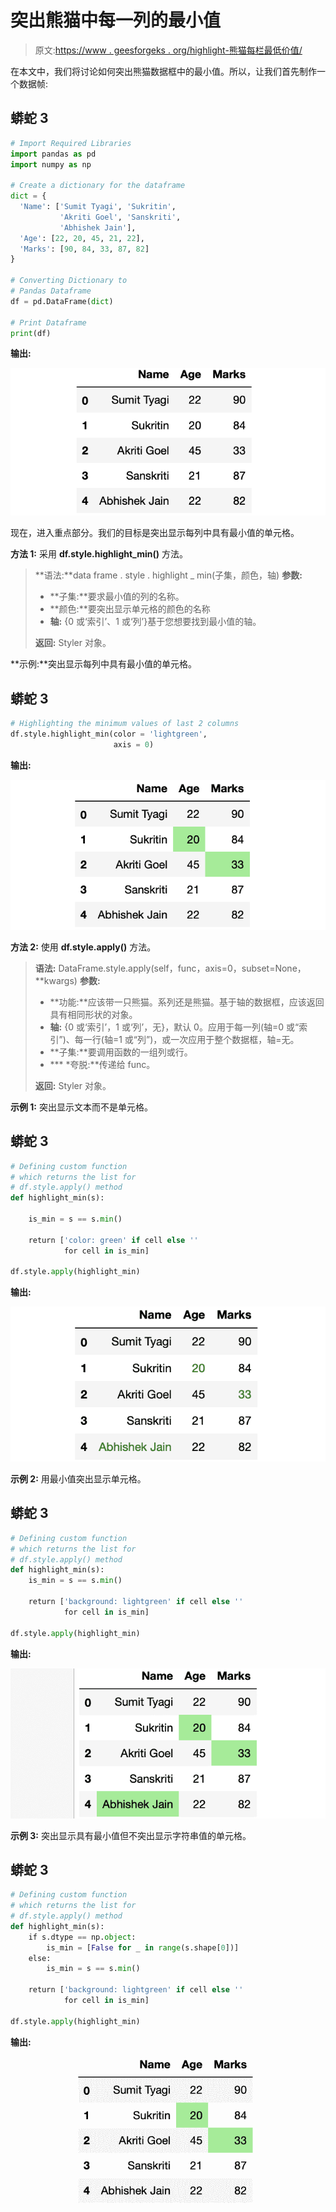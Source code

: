 # 突出熊猫中每一列的最小值

> 原文:[https://www . geesforgeks . org/highlight-熊猫每栏最低价值/](https://www.geeksforgeeks.org/highlight-the-minimum-value-in-each-column-in-pandas/)

在本文中，我们将讨论如何突出熊猫数据框中的最小值。所以，让我们首先制作一个数据帧:

## 蟒蛇 3

```py
# Import Required Libraries
import pandas as pd
import numpy as np

# Create a dictionary for the dataframe
dict = {
  'Name': ['Sumit Tyagi', 'Sukritin', 
           'Akriti Goel', 'Sanskriti',
           'Abhishek Jain'],
  'Age': [22, 20, 45, 21, 22],
  'Marks': [90, 84, 33, 87, 82]
}

# Converting Dictionary to 
# Pandas Dataframe
df = pd.DataFrame(dict)

# Print Dataframe
print(df)
```

**输出:**

![Dataframe](img/bd3d67dd0f407d2421859148a05f9444.png)

现在，进入重点部分。我们的目标是突出显示每列中具有最小值的单元格。

**方法 1:** 采用 **df.style.highlight_min()** 方法。

> **语法:**data frame . style . highlight _ min(子集，颜色，轴)
> **参数:**
> 
> *   **子集:**要求最小值的列的名称。
> *   **颜色:**要突出显示单元格的颜色的名称
> *   **轴:** {0 或‘索引’、1 或‘列’}基于您想要找到最小值的轴。
> 
> **返回:** Styler 对象。

**示例:**突出显示每列中具有最小值的单元格。

## 蟒蛇 3

```py
# Highlighting the minimum values of last 2 columns
df.style.highlight_min(color = 'lightgreen', 
                       axis = 0)
```

**输出:**

![](img/f3bb7a40d5f89d0088b94d3270f6e01a.png)

**方法 2:** 使用 **df.style.apply()** 方法。

> **语法:** DataFrame.style.apply(self，func，axis=0，subset=None，**kwargs)
> **参数:**
> 
> *   **功能:**应该带一只熊猫。系列还是熊猫。基于轴的数据框，应该返回具有相同形状的对象。
> *   **轴:** {0 或‘索引’，1 或‘列’，无}，默认 0。应用于每一列(轴=0 或“索引”)、每一行(轴=1 或“列”)，或一次应用于整个数据框，轴=无。
> *   **子集:**要调用函数的一组列或行。
> *   *** *夸脱:**传递给 func。
> 
> **返回:** Styler 对象。

**示例 1:** 突出显示文本而不是单元格。

## 蟒蛇 3

```py
# Defining custom function 
# which returns the list for
# df.style.apply() method
def highlight_min(s):

    is_min = s == s.min()

    return ['color: green' if cell else '' 
            for cell in is_min]

df.style.apply(highlight_min)
```

**输出:**

![](img/448ce6f2f93dd64d3423a31f7933485f.png)

**示例 2:** 用最小值突出显示单元格。

## 蟒蛇 3

```py
# Defining custom function
# which returns the list for
# df.style.apply() method
def highlight_min(s):
    is_min = s == s.min()

    return ['background: lightgreen' if cell else '' 
            for cell in is_min]

df.style.apply(highlight_min)
```

**输出:**

![](img/32a17c67c44c3ebe829db726d4246224.png)

**示例 3:** 突出显示具有最小值但不突出显示字符串值的单元格。

## 蟒蛇 3

```py
# Defining custom function 
# which returns the list for
# df.style.apply() method
def highlight_min(s):
    if s.dtype == np.object:
        is_min = [False for _ in range(s.shape[0])]
    else:
        is_min = s == s.min()

    return ['background: lightgreen' if cell else '' 
            for cell in is_min]

df.style.apply(highlight_min)
```

**输出:**

![](img/dcfc6fb5236dd657bbf58025cf11d6d3.png)